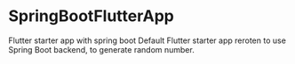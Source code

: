 # SpringBootFlutterApp
Flutter starter app with spring boot
Default Flutter starter app reroten to use Spring Boot backend, to generate random number.

